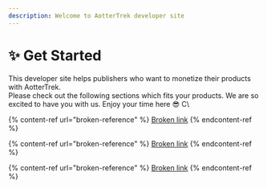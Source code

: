 ```yaml
---
description: Welcome to AotterTrek developer site
---
```


# ✨ Get Started

This developer site helps publishers who want to monetize their products with AotterTrek.\
Please check out the following sections which fits your products. We are so excited to have you with us. Enjoy your time here 😎 C\


{% content-ref url="broken-reference" %}
[Broken link](broken-reference)
{% endcontent-ref %}

{% content-ref url="broken-reference" %}
[Broken link](broken-reference)
{% endcontent-ref %}

{% content-ref url="broken-reference" %}
[Broken link](broken-reference)
{% endcontent-ref %}

